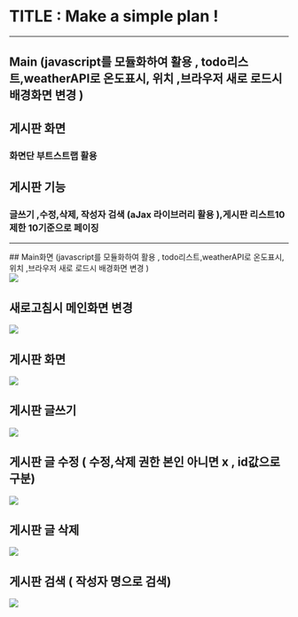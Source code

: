 # TITLE : Make a simple plan !
<hr/>

## Main (javascript를 모듈화하여 활용  , todo리스트,weatherAPI로 온도표시, 위치 ,브라우저 새로 로드시 배경화면 변경 )
## 게시판 화면
### 화면단 부트스트랩 활용
## 게시판 기능 
### 글쓰기 ,수정,삭제, 작성자 검색 (aJax 라이브러리 활용 ),게시판 리스트10 제한 10기준으로 페이징

<hr/>
## Main화면 (javascript를 모듈화하여 활용  , todo리스트,weatherAPI로 온도표시, 위치 ,브라우저 새로 로드시 배경화면 변경 )
<div>
<img src="https://i.imgur.com/XP0PvtS.jpg">
</div>

## 새로고침시 메인화면 변경 
<div>
<img src="https://i.imgur.com/yxTKT36.jpg">
</div>


## 게시판 화면
<div>
<img src="https://i.imgur.com/UENxEC2.png">
</div>

## 게시판 글쓰기
<div>
<img src="https://i.imgur.com/VS1ft9d.png">
</div>

## 게시판 글 수정 ( 수정,삭제 권한 본인 아니면 x , id값으로 구분)
<div>
<img src="https://i.imgur.com/B1A9wzG.png">
</div>

## 게시판 글 삭제
<div>
<img src="https://i.imgur.com/KEmAWqA.png">
</div>

## 게시판 검색 ( 작성자 명으로 검색)
<div>
<img src="https://i.imgur.com/F61aOsV.png">
</div>
